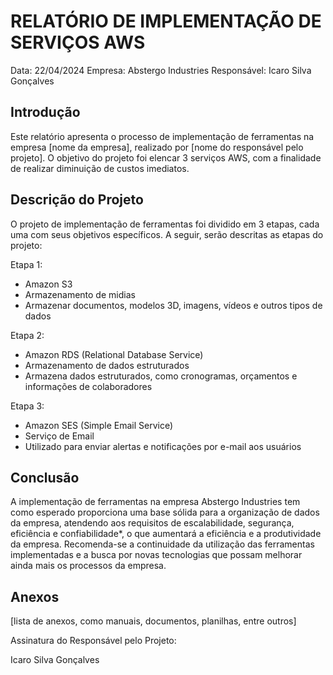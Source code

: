 # RELATÓRIO DE IMPLEMENTAÇÃO DE SERVIÇOS AWS

Data: 22/04/2024
Empresa: Abstergo Industries 
Responsável: Icaro Silva Gonçalves

## Introdução
Este relatório apresenta o processo de implementação de ferramentas na empresa [nome da empresa], realizado por [nome do responsável pelo projeto]. O objetivo do projeto foi elencar 3 serviços AWS, com a finalidade de realizar diminuição de custos imediatos.

## Descrição do Projeto
O projeto de implementação de ferramentas foi dividido em 3 etapas, cada uma com seus objetivos específicos. A seguir, serão descritas as etapas do projeto:

Etapa 1: 
- Amazon S3
- Armazenamento de midias
- Armazenar documentos, modelos 3D, imagens, vídeos e 
outros tipos de dados

Etapa 2: 
- Amazon RDS (Relational Database Service)
- Armazenamento de dados estruturados
- Armazena dados estruturados, como 
cronogramas, orçamentos e informações de colaboradores

Etapa 3: 
- Amazon SES (Simple Email Service)
- Serviço de Email
- Utilizado para enviar alertas e notificações por e-mail aos usuários



## Conclusão
A implementação de ferramentas na empresa Abstergo Industries tem como esperado proporciona uma base sólida para a organização de dados da empresa, atendendo aos requisitos de escalabilidade, 
segurança, eficiência e confiabilidade*, o que aumentará a eficiência e a produtividade da empresa. Recomenda-se a continuidade da utilização das ferramentas implementadas e a busca por novas tecnologias que possam melhorar ainda mais os processos da empresa.

## Anexos

[lista de anexos, como manuais, documentos, planilhas, entre outros]

Assinatura do Responsável pelo Projeto:

Icaro Silva Gonçalves